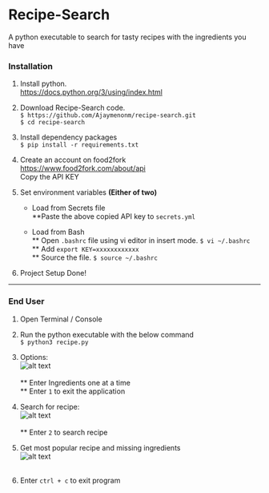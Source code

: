 # Recipe-Search
A python executable to search for tasty recipes with the ingredients you have

### Installation

1. Install python. <br /> https://docs.python.org/3/using/index.html

2. Download Recipe-Search code. <br />
  `$ https://github.com/Ajaymenonm/recipe-search.git` <br />
  `$ cd recipe-search`

3. Install dependency packages <br />
  `$ pip install -r requirements.txt`

4. Create an account on food2fork <br />
   https://www.food2fork.com/about/api <br /> Copy the API KEY

5. Set environment variables ****(Either of two)****
    * Load from Secrets file <br /> 
    **Paste the above copied API key to `secrets.yml`

    * Load from Bash <br /> 
    ** Open `.bashrc` file using vi editor in insert mode. `$ vi ~/.bashrc`<br />
    ** Add `export KEY=xxxxxxxxxxxx`<br />
    ** Source the file. `$ source ~/.bashrc`

6. Project Setup Done!

---------------------------

### End User

1. Open Terminal / Console <br />

2. Run the python executable with the below command <br />
  `$ python3 recipe.py` 
  
3. Options: <br />
![alt text](https://s3.amazonaws.com/recipe-search/recipe_ing.png) <br /><br />
** Enter Ingredients one at a time <br />
** Enter `1` to exit the application

4. Search for recipe: <br />
![alt text](https://s3.amazonaws.com/recipe-search/search_rec.png) <br /><br />
** Enter `2` to search recipe

5. Get most popular recipe and missing ingredients <br />
![alt text](https://s3.amazonaws.com/recipe-search/recipe.png) <br /><br />

6. Enter `ctrl + c` to exit program <br />

